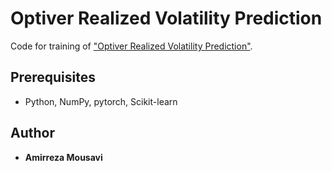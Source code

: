 Optiver Realized Volatility Prediction
=====================================

Code for training of  ["Optiver Realized Volatility Prediction"](https://www.kaggle.com/competitions/optiver-realized-volatility-prediction).

## Prerequisites

- Python, NumPy, pytorch, Scikit-learn


## Author

* **Amirreza Mousavi** 

